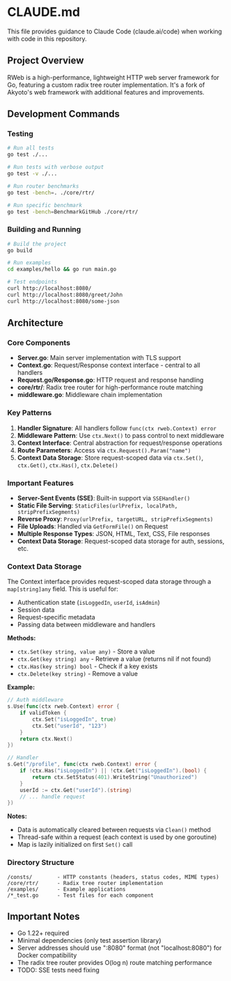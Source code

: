 # CLAUDE.md

This file provides guidance to Claude Code (claude.ai/code) when working with code in this repository.

## Project Overview

RWeb is a high-performance, lightweight HTTP web server framework for Go, featuring a custom radix tree router implementation. It's a fork of Akyoto's web framework with additional features and improvements.

## Development Commands

### Testing
```bash
# Run all tests
go test ./...

# Run tests with verbose output
go test -v ./...

# Run router benchmarks
go test -bench=. ./core/rtr/

# Run specific benchmark
go test -bench=BenchmarkGitHub ./core/rtr/
```

### Building and Running
```bash
# Build the project
go build

# Run examples
cd examples/hello && go run main.go

# Test endpoints
curl http://localhost:8080/
curl http://localhost:8080/greet/John
curl http://localhost:8080/some-json
```

## Architecture

### Core Components
- **Server.go**: Main server implementation with TLS support
- **Context.go**: Request/Response context interface - central to all handlers
- **Request.go/Response.go**: HTTP request and response handling
- **core/rtr/**: Radix tree router for high-performance route matching
- **middleware.go**: Middleware chain implementation

### Key Patterns

1. **Handler Signature**: All handlers follow `func(ctx rweb.Context) error`
2. **Middleware Pattern**: Use `ctx.Next()` to pass control to next middleware
3. **Context Interface**: Central abstraction for request/response operations
4. **Route Parameters**: Access via `ctx.Request().Param("name")`
5. **Context Data Storage**: Store request-scoped data via `ctx.Set()`, `ctx.Get()`, `ctx.Has()`, `ctx.Delete()`

### Important Features
- **Server-Sent Events (SSE)**: Built-in support via `SSEHandler()`
- **Static File Serving**: `StaticFiles(urlPrefix, localPath, stripPrefixSegments)`
- **Reverse Proxy**: `Proxy(urlPrefix, targetURL, stripPrefixSegments)`
- **File Uploads**: Handled via `GetFormFile()` on Request
- **Multiple Response Types**: JSON, HTML, Text, CSS, File responses
- **Context Data Storage**: Request-scoped data storage for auth, sessions, etc.

### Context Data Storage

The Context interface provides request-scoped data storage through a `map[string]any` field. This is useful for:
- Authentication state (`isLoggedIn`, `userId`, `isAdmin`)
- Session data
- Request-specific metadata
- Passing data between middleware and handlers

**Methods:**
- `ctx.Set(key string, value any)` - Store a value
- `ctx.Get(key string) any` - Retrieve a value (returns nil if not found)
- `ctx.Has(key string) bool` - Check if a key exists
- `ctx.Delete(key string)` - Remove a value

**Example:**
```go
// Auth middleware
s.Use(func(ctx rweb.Context) error {
    if validToken {
        ctx.Set("isLoggedIn", true)
        ctx.Set("userId", "123")
    }
    return ctx.Next()
})

// Handler
s.Get("/profile", func(ctx rweb.Context) error {
    if !ctx.Has("isLoggedIn") || !ctx.Get("isLoggedIn").(bool) {
        return ctx.SetStatus(401).WriteString("Unauthorized")
    }
    userId := ctx.Get("userId").(string)
    // ... handle request
})
```

**Notes:**
- Data is automatically cleared between requests via `Clean()` method
- Thread-safe within a request (each context is used by one goroutine)
- Map is lazily initialized on first `Set()` call

### Directory Structure
```
/consts/        - HTTP constants (headers, status codes, MIME types)
/core/rtr/      - Radix tree router implementation
/examples/      - Example applications
/*_test.go      - Test files for each component
```

## Important Notes

- Go 1.22+ required
- Minimal dependencies (only test assertion library)
- Server addresses should use ":8080" format (not "localhost:8080") for Docker compatibility
- The radix tree router provides O(log n) route matching performance
- TODO: SSE tests need fixing